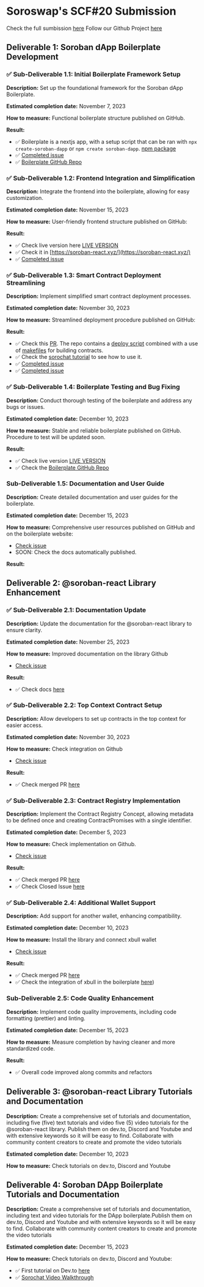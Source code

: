 # Soroswap's SCF#20 Submission

Check the full sumbission [here](https://dashboard.communityfund.stellar.org/scfawards/scf-20/panelreview/suggestion/80)
Follow our Github Project [here](https://github.com/orgs/paltalabs/projects/1)

## Deliverable 1: Soroban dApp Boilerplate Development

### ✅ Sub-Deliverable 1.1: Initial Boilerplate Framework Setup
**Description:** Set up the foundational framework for the Soroban dApp Boilerplate.

**Estimated completion date:** November 7, 2023

**How to measure:** Functional boilerplate structure published on GitHub.

**Result:**
- ✅ Boilerplate is a nextjs app, with a setup script that can be ran with `npx create-soroban-dapp` or `npm create soroban-dapp`. [npm package](https://www.npmjs.com/package/create-soroban-dapp)
- ✅ [Completed issue](https://github.com/paltalabs/create-soroban-dapp/issues/5)
- ✅ [Boilerplate GitHub Repo](https://github.com/paltalabs/create-soroban-dapp)

### ✅ Sub-Deliverable 1.2: Frontend Integration and Simplification
**Description:** Integrate the frontend into the boilerplate, allowing for easy customization.

**Estimated completion date:** November 15, 2023

**How to measure:** User-friendly frontend structure published on GitHub:

**Result:** 
- ✅ Check live version here [LIVE VERSION](https://create-soroban-dapp.vercel.app/)
- ✅ Check it in [https://soroban-react.xyz/](https://soroban-react.xyz/)
- ✅ [Completed issue](https://github.com/paltalabs/create-soroban-dapp/issues/3)

### ✅ Sub-Deliverable 1.3: Smart Contract Deployment Streamlining
**Description:** Implement simplified smart contract deployment processes.

**Estimated completion date:** November 30, 2023

**How to measure:** Streamlined deployment procedure published on GitHub:

**Result:** 
- ✅ Check this [PR](https://github.com/paltalabs/create-soroban-dapp/pull/12). The repo contains a [deploy script](https://github.com/paltalabs/create-soroban-dapp/blob/main/soroban-react-dapp/contracts/deploy_on_testnet.sh) combined with a use of [makefiles](https://github.com/paltalabs/create-soroban-dapp/blob/main/soroban-react-dapp/contracts/Makefile) for building contracts.
- ✅ Check the [sorochat tutorial](https://dev.to/benjaminsalon/sorochat-how-to-build-a-simple-chat-dapp-using-create-soroban-dapp-295l) to see how to use it.
- ✅ [Completed issue](https://github.com/paltalabs/create-soroban-dapp/issues/2)
- ✅ [Completed issue](https://github.com/paltalabs/create-soroban-dapp/issues/4)

### ✅ Sub-Deliverable 1.4: Boilerplate Testing and Bug Fixing
**Description:** Conduct thorough testing of the boilerplate and address any bugs or issues.

**Estimated completion date:** December 10, 2023

**How to measure:** Stable and reliable boilerplate published on GitHub. Procedure to test will be updated soon.

**Result:** 
- ✅ Check live version [LIVE VERSION](https://create-soroban-dapp.vercel.app/)
- ✅ Check the [Boilerplate GitHub Repo](https://github.com/paltalabs/create-soroban-dapp)

### Sub-Deliverable 1.5: Documentation and User Guide
**Description:** Create detailed documentation and user guides for the boilerplate.

**Estimated completion date:** December 15, 2023

**How to measure:** Comprehensive user resources published on GitHub and on the boilerplate website:

- [Check issue](https://github.com/paltalabs/create-soroban-dapp/issues/1)
- SOON: Check the docs automatically published.

**Result:** 

## Deliverable 2: @soroban-react Library Enhancement

### ✅ Sub-Deliverable 2.1: Documentation Update
**Description:** Update the documentation for the @soroban-react library to ensure clarity.

**Estimated completion date:** November 25, 2023

**How to measure:** Improved documentation on the library Github
- [Check issue](https://github.com/paltalabs/soroban-react/issues/44)

**Result:** 
- ✅ Check docs [here](https://soroban-react.paltalabs.io/)

### ✅ Sub-Deliverable 2.2: Top Context Contract Setup
**Description:** Allow developers to set up contracts in the top context for easier access.

**Estimated completion date:** November 30, 2023

**How to measure:** Check integration on Github
- [Check issue](https://github.com/paltalabs/soroban-react/issues/60)

**Result:** 
- ✅ Check merged PR [here](https://github.com/paltalabs/soroban-react/pull/77)

### ✅ Sub-Deliverable 2.3: Contract Registry Implementation
**Description:** Implement the Contract Registry Concept, allowing metadata to be defined once and creating ContractPromises with a single identifier.

**Estimated completion date:** December 5, 2023

**How to measure:** Check implementation on Github.
- [Check issue](https://github.com/paltalabs/soroban-react/issues/60)

**Result:** 
- ✅ Check merged PR [here](https://github.com/paltalabs/soroban-react/pull/77)
- ✅ Check Closed Issue [here](https://github.com/paltalabs/soroban-react/issues/60)

### ✅ Sub-Deliverable 2.4: Additional Wallet Support
**Description:** Add support for another wallet, enhancing compatibility.

**Estimated completion date:** December 10, 2023

**How to measure:** Install the library and connect xbull wallet
- [Check issue](https://github.com/paltalabs/soroban-react/issues/36)

**Result:** 
- ✅ Check merged PR [here](https://github.com/paltalabs/soroban-react/pull/76)
- ✅ Check the integration of xbull in the boilerplate [here](https://create-soroban-dapp.vercel.app/))

### Sub-Deliverable 2.5: Code Quality Enhancement
**Description:** Implement code quality improvements, including code formatting (prettier) and linting.

**Estimated completion date:** December 15, 2023

**How to measure:** Measure completion by having cleaner and more standardized code.

**Result:** 
- ✅ Overall code improved along commits and refactors

## Deliverable 3: @soroban-react Library Tutorials and Documentation

**Description:** Create a comprehensive set of tutorials and documentation, including five (five) text tutorials and video five (5) video tutorials for the @soroban-react library. Publish them on dev.to, Discord and Youtube and with extensive keywords so it will be easy to find. Collaborate with community content creators to create and promote the  video tutorials

**Estimated completion date:** December 10, 2023

**How to measure:** Check tutorials on dev.to, Discord and Youtube

## Deliverable 4: Soroban DApp Boilerplate Tutorials and Documentation

**Description:** Create a comprehensive set of tutorials and documentation, including text and video tutorials for the DApp boilerplate.Publish them on dev.to, Discord and Youtube and with extensive keywords so it will be easy to find. Collaborate with community content creators to create and promote the  video tutorials

**Estimated completion date:** December 15, 2023

**How to measure:** Check tutorials on dev.to, Discord and Youtube: 
- ✅ First tutorial on Dev.to [here](https://dev.to/benjaminsalon/sorochat-how-to-build-a-simple-chat-dapp-using-create-soroban-dapp-295l)
- ✅ [Sorochat Video Walkthrough](https://www.youtube.com/watch?v=3ZgvG21otLI)

